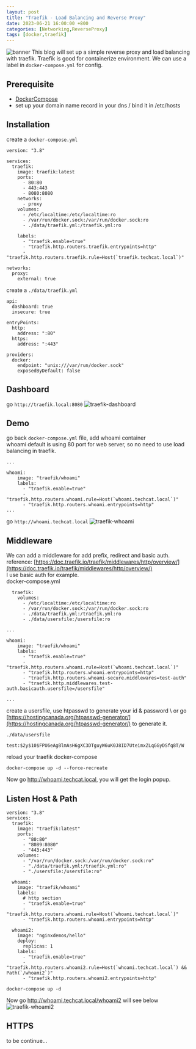 ```yaml
---
layout: post
title: "Traefik - Load Balancing and Reverse Proxy"
date: 2023-06-21 16:00:00 +800
categories: [Networking,ReverseProxy]
tags: [docker,traefik]
---
```


![banner](https://doc.traefik.io/traefik/assets/img/traefik-architecture.png)
This blog will set up a simple reverse proxy and load balancing with traefik. Traefik is good for containerize environment. We can use a label in `docker-compose.yml` for config.

## Prerequisite
- [DockerCompose](https://technicatgor.github.io/posts/DockerGuide/#installation)
- set up your domain name record in your dns / bind it in /etc/hosts

## Installation
create a `docker-compose.yml`
```
version: "3.8"

services:
  traefik:
    image: traefik:latest
    ports:
      - 80:80
      - 443:443
      - 8080:8080
    networks:
      - proxy
    volumes:
      - /etc/localtime:/etc/localtime:ro
      - /var/run/docker.sock:/var/run/docker.sock:ro
      - ./data/traefik.yml:/traefik.yml:ro

    labels:
      - "traefik.enable=true"
      - "traefik.http.routers.traefik.entrypoints=http"
      - "traefik.http.routers.traefik.rule=Host(`traefik.techcat.local`)"

networks:
  proxy:
    external: true
```
create a `./data/traefik.yml`
```
api:
  dashboard: true
  insecure: true

entryPoints:
  http:
    address: ":80"
  https:
    address: ":443"

providers:
  docker:
    endpoint: "unix:///var/run/docker.sock"
    exposedByDefault: false
```
## Dashboard
go `http://traefik.local:8080`
![traefik-dashboard](/assets/img/traefik-01.png)

## Demo
go back `docker-compose.yml` file, add whoami container \
whoami default is using 80 port for web server, so no need to use load balancing in traefik.
```
...

whoami:
    image: "traefik/whoami"
    labels:
      - "traefik.enable=true"
      - "traefik.http.routers.whoami.rule=Host(`whoami.techcat.local`)"
      - "traefik.http.routers.whoami.entrypoints=http"
...

```
go `http://whoami.techcat.local`
![traefik-whoami](/assets/img/traefik-02.png)

## Middleware
We can add a middleware for add prefix, redirect and basic auth. \
reference: [https://doc.traefik.io/traefik/middlewares/http/overview/](https://doc.traefik.io/traefik/middlewares/http/overview/) \
I use basic auth for example.\
docker-compose.yml
```
  traefik:
    volumes:
      - /etc/localtime:/etc/localtime:ro
      - /var/run/docker.sock:/var/run/docker.sock:ro
      - ./data/traefik.yml:/traefik.yml:ro
      - ./data/usersfile:/usersfile:ro

...

whoami:
    image: "traefik/whoami"
    labels:
      - "traefik.enable=true"
      - "traefik.http.routers.whoami.rule=Host(`whoami.techcat.local`)"
      - "traefik.http.routers.whoami.entrypoints=http"
      - "traefik.http.routers.whoami-secure.middlewares=test-auth"
      - "traefik.http.middlewares.test-auth.basicauth.usersfile=/usersfile"

...
```
create a usersfile, use htpasswd to generate your id & password \ 
or go [https://hostingcanada.org/htpasswd-generator/](https://hostingcanada.org/htpasswd-generator/) to generate it.

`./data/usersfile`
```
test:$2y$10$FPU6eAgBlmAsH6gXC3DTguyW6uK0J8ID7UteimxZLqGGyDSfq8T/W
```
reload your traefik docker-compose
```
docker-compose up -d --force-recreate
```
Now go http://whoami.techcat.local, you will get the login popup.

## Listen Host & Path
```
version: "3.8"
services:
  traefik:
    image: "traefik:latest"
    ports:
      - "80:80"
      - "8089:8080"
      - "443:443"
    volumes:
      - "/var/run/docker.sock:/var/run/docker.sock:ro"
      - "./data/traefik.yml:/traefik.yml:ro"
      - "./usersfile:/usersfile:ro"

  whoami:
    image: "traefik/whoami"
    labels:
      # http section
      - "traefik.enable=true"
      - "traefik.http.routers.whoami.rule=Host(`whoami.techcat.local`)"
      - "traefik.http.routers.whoami.entrypoints=http" 

  whoami2:
    image: "nginxdemos/hello"
    deploy:
      replicas: 1
    labels:
      - "traefik.enable=true"
      - "traefik.http.routers.whoami2.rule=Host(`whoami.techcat.local`) && Path(`/whoami2`)"
      - "traefik.http.routers.whoami2.entrypoints=http"
```
```
docker-compose up -d
```
Now go http://whoami.techcat.local/whoami2 will see below \
![traefik-whoami2](/assets/img/traefik-03.png)

## HTTPS
to be continue...

